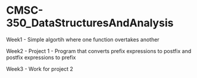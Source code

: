 # CMSC-350_DataStructuresAndAnalysis

Week1 - Simple algortih where one function overtakes another

Week2 - Project 1 - Program that converts prefix expressions to postfix and postfix expressions to prefix

Week3 - Work for project 2
